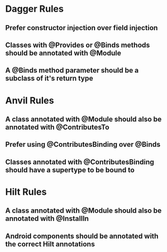 # Dagger Rules

## Prefer constructor injection over field injection

## Classes with @Provides or @Binds methods should be annotated with @Module

## A @Binds method parameter should be a subclass of it's return type

# Anvil Rules

## A class annotated with @Module should also be annotated with @ContributesTo

## Prefer using @ContributesBinding over @Binds

## Classes annotated with @ContributesBinding should have a supertype to be bound to

# Hilt Rules

## A class annotated with @Module should also be annotated with @InstallIn

## Android components should be annotated with the correct Hilt annotations
